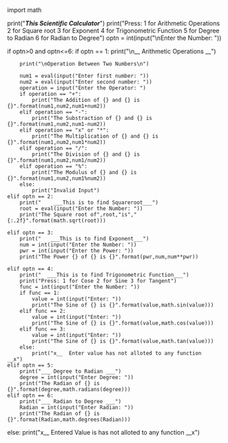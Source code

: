 import math

print("***This Scientific Calculator***")
print("Press:   1 for Arithmetic Operations  2 for Square root  3 for Exponent  4 for Trigonometric Function  5 for Degree to Radian  6 for Radian to Degree")
optn = int(input("\nEnter the Number: "))

if optn>0 and optn<=6:
    if optn == 1:
        print("\n__ Arithmetic Operations __")
        
        print("\nOperation Between Two Numbers\n")

        num1 = eval(input("Enter first number: "))
        num2 = eval(input("Enter second number: "))
        operation = input("Enter the Operator: ")
        if operation == "+":
            print("The Addition of {} and {} is {}".format(num1,num2,num1+num2))
        elif operation == "-":
            print("The Substraction of {} and {} is {}".format(num1,num2,num1-num2))
        elif operation == "x" or "*":
            print("The Multiplication of {} and {} is {}".format(num1,num2,num1*num2))
        elif operation == "/":
            print("The Division of {} and {} is {}".format(num1,num2,num1/num2))
        elif operation == "%":
            print("The Modulus of {} and {} is {}".format(num1,num2,num1%num2))
        else:
            print("Invalid Input")
    elif optn == 2:
        print("    ___This is to find Squareroot___")
        root = eval(input("Enter the Number: "))
        print("The Square root of",root,"is","{:.2f}".format(math.sqrt(root)))

    elif optn == 3:
        print("   ___This is to find Exponent___")
        num = int(input("Enter the Number: "))
        pwr = int(input("Enter the Power: "))
        print("The Power {} of {} is {}".format(pwr,num,num**pwr))

    elif optn == 4:
        print("  ___This is to find Trigonometric Function___")
        print("Press: 1 for Cose 2 for Sine 3 for Tangent")
        func = int(input("Enter the Number: "))
        if func == 1:
            value = int(input("Enter: "))
            print("The Sine of {} is {}".format(value,math.sin(value)))
        elif func == 2:
            value = int(input("Enter: "))
            print("The Sine of {} is {}".format(value,math.cos(value)))
        elif func == 3:
            value = int(input("Enter: "))
            print("The Sine of {} is {}".format(value,math.tan(value)))
        else:
            print("x__  Enter value has not alloted to any function   __x")
    elif optn == 5:
        print("___ Degree to Radian ___")
        degree = int(input("Enter Degree: "))
        print("The Radian of {} is {}".format(degree,math.radians(degree)))
    elif optn == 6:
        print("___ Radian to Degree ___")
        Radian = int(input("Enter Radian: "))
        print("The Radian of {} is {}".format(Radian,math.degrees(Radian)))
        

else:
    print("x__   Entered Value is has not alloted to any function  __x")


